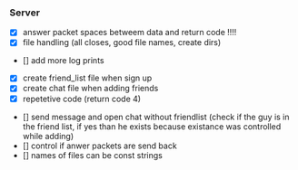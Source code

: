 ### Server
- [X] answer packet spaces betweem data and return code !!!!
- [X] file handling (all closes, good file names, create dirs)
- [] add more log prints
- [X] create friend_list file when sign up
- [X] create chat file when adding friends
- [X] repetetive code (return code 4)
- [] send message and open chat without friendlist (check if the guy is in the friend list, if yes than he exists because existance was controlled while adding)
- [] control if anwer packets are send back
- [] names of files can be const strings 